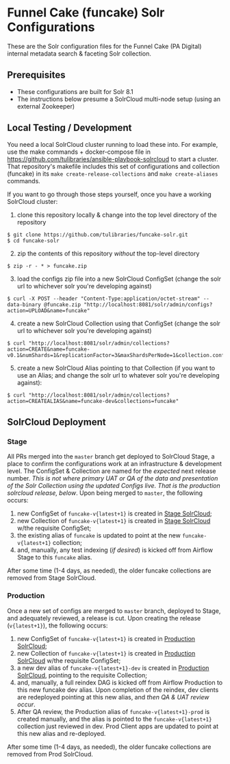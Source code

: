 # Funnel Cake (funcake) Solr Configurations

These are the Solr configuration files for the Funnel Cake (PA Digital) internal metadata search & faceting Solr collection.

## Prerequisites

- These configurations are built for Solr 8.1
- The instructions below presume a SolrCloud multi-node setup (using an external Zookeeper)

## Local Testing / Development

You need a local SolrCloud cluster running to load these into. For example, use the make commands + docker-compose file in https://github.com/tulibraries/ansible-playbook-solrcloud to start a cluster. That repository's makefile includes this set of configurations and collection (funcake) in its `make create-release-collections` and `make create-aliases` commands.

If you want to go through those steps yourself, once you have a working SolrCloud cluster:

1. clone this repository locally & change into the top level directory of the repository

```
$ git clone https://github.com/tulibraries/funcake-solr.git
$ cd funcake-solr
```

2. zip the contents of this repository *without* the top-level directory

```
$ zip -r - * > funcake.zip
```

3. load the configs zip file into a new SolrCloud ConfigSet (change the solr url to whichever solr you're developing against)

```
$ curl -X POST --header "Content-Type:application/octet-stream" --data-binary @funcake.zip "http://localhost:8081/solr/admin/configs?action=UPLOAD&name=funcake"
```

4. create a new SolrCloud Collection using that ConfigSet (change the solr url to whichever solr you're developing against)

```
$ curl "http://localhost:8081/solr/admin/collections?action=CREATE&name=funcake-v0.1&numShards=1&replicationFactor=3&maxShardsPerNode=1&collection.configName=funcake"
```

5. create a new SolrCloud Alias pointing to that Collection (if you want to use an Alias; and change the solr url to whatever solr you're developing against):

```
$ curl "http://localhost:8081/solr/admin/collections?action=CREATEALIAS&name=funcake-dev&collections=funcake"
```

## SolrCloud Deployment

### Stage

All PRs merged into the `master` branch get deployed to SolrCloud Stage, a place to confirm the configurations work at an infrastructure & development level. The ConfigSet & Collection are named for the _expected_ next release number. *This is not where primary UAT or QA of the data and presentation of the Solr Collection using the updated Configs live. That is the production solrcloud release, below*. Upon being merged to `master`, the following occurs:
1. new ConfigSet of `funcake-v{latest+1}` is created in [Stage SolrCloud](https://solrcloud.stage.tul-infra.page);
2. new Collection of `funcake-v{latest+1}` is created in [Stage SolrCloud](https://solrcloud.stage.tul-infra.page) w/the requisite ConfigSet;
3. the existing alias of `funcake` is updated to point at the new `funcake-v{latest+1}` collection;
4. and, manually, any test indexing (_if desired_) is kicked off from Airflow Stage to this `funcake` alias.

After some time (1-4 days, as needed), the older funcake collections are removed from Stage SolrCloud.

### Production

Once a new set of configs are merged to `master` branch, deployed to Stage, and adequately reviewed, a release is cut. Upon creating the release (`v{latest+1}`), the following occurs:
1. new ConfigSet of `funcake-v{latest+1}` is created in [Production SolrCloud](https://solrcloud.tul-infra.page);
2. new Collection of `funcake-v{latest+1}` is created in [Production SolrCloud](https://solrcloud.tul-infra.page) w/the requisite ConfigSet;
3. a new dev alias of `funcake-v{latest+1}-dev` is created in [Production SolrCloud](https://solrcloud.tul-infra.page), pointing to the requisite Collection;
4. and, manually, a full reindex DAG is kicked off from Airflow Production to this new funcake dev alias. Upon completion of the reindex, dev clients are redeployed pointing at this new alias, and *then QA & UAT review occur*.
5. After QA review, the Production alias of `funcake-v{latest+1}-prod` is created manually, and the alias is pointed to the `funcake-v{latest+1}` collection just reviewed in dev. Prod Client apps are updated to point at this new alias and re-deployed.

After some time (1-4 days, as needed), the older funcake collections are removed from Prod SolrCloud.
